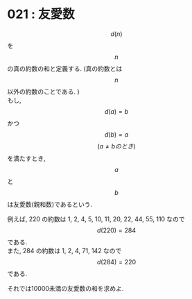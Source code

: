 # 021 : 友愛数

$$d(n)$$ を $$n$$ の真の約数の和と定義する. (真の約数とは $$n$$ 以外の約数のことである. )\
もし, $$d(a) = b$$ かつ $$d(b) = a$$ $$(a ≠ b のとき)$$ を満たすとき, $$a$$ と $$b$$ は友愛数(親和数)であるという.

例えば, 220 の約数は 1, 2, 4, 5, 10, 11, 20, 22, 44, 55, 110 なので $$d(220) = 284$$ である.\
また, 284 の約数は 1, 2, 4, 71, 142 なので $$d(284) = 220$$ である.

それでは10000未満の友愛数の和を求めよ.
